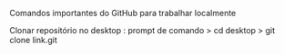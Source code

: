 Comandos importantes do GitHub para trabalhar localmente

Clonar repositório no desktop : 
prompt de comando > cd desktop > git clone link.git
